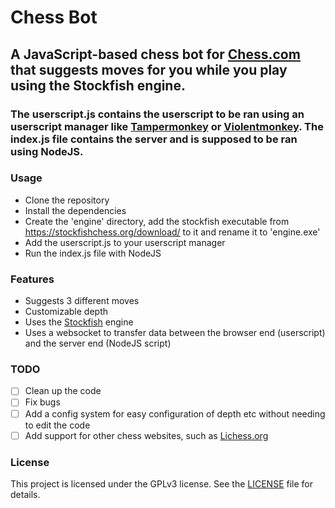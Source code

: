 # Chess Bot

## A JavaScript-based chess bot for [Chess.com](https://www.chess.com) that suggests moves for you while you play using the Stockfish engine.

### The userscript.js contains the userscript to be ran using an userscript manager like [Tampermonkey](https://www.tampermonkey.net/) or [Violentmonkey](https://violentmonkey.github.io/). The index.js file contains the server and is supposed to be ran using NodeJS.

### Usage

- Clone the repository
- Install the dependencies
- Create the 'engine' directory, add the stockfish executable from https://stockfishchess.org/download/ to it and rename it to 'engine.exe'
- Add the userscript.js to your userscript manager
- Run the index.js file with NodeJS

### Features

- Suggests 3 different moves
- Customizable depth
- Uses the [Stockfish](https://stockfishchess.org/) engine
- Uses a websocket to transfer data between the browser end (userscript) and the server end (NodeJS script)

### TODO

- [ ] Clean up the code
- [ ] Fix bugs
- [ ] Add a config system for easy configuration of depth etc without needing to edit the code
- [ ] Add support for other chess websites, such as [Lichess.org](https://lichess.org)

### License

This project is licensed under the GPLv3 license. See the [LICENSE](LICENSE) file for details.
